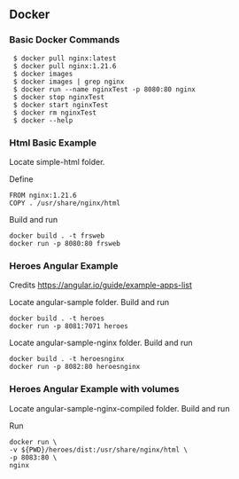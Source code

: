 ## Docker

### Basic Docker Commands​


```
 $ docker pull nginx:latest
 $ docker pull nginx:1.21.6
 $ docker images
 $ docker images | grep nginx
 $ docker run --name nginxTest -p 8080:80 nginx
 $ docker stop nginxTest
 $ docker start nginxTest​
 $ docker rm nginxTest
 $ docker --help

```


### Html Basic Example

Locate simple-html folder.

Define
```
FROM nginx:1.21.6
COPY . /usr/share/nginx/html
```

Build and run
```
docker build . -t frsweb
docker run -p 8080:80 frsweb
```

### Heroes Angular Example

Credits
https://angular.io/guide/example-apps-list


Locate angular-sample folder.
Build and run
```
docker build . -t heroes
docker run -p 8081:7071 heroes
```

Locate angular-sample-nginx folder.
Build and run
```
docker build . -t heroesnginx
docker run -p 8082:80 heroesnginx
```


### Heroes Angular Example with volumes

Locate angular-sample-nginx-compiled folder. Build and run

Run
```
docker run \
-v ${PWD}/heroes/dist:/usr/share/nginx/html \
-p 8083:80 \
nginx
```
